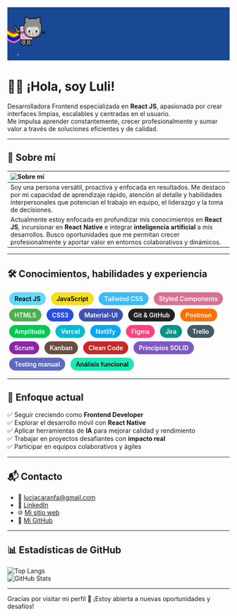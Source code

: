 <div align="center">
    <img src="https://raw.githubusercontent.com/Niefee/niefee/master/assets/fly.webp" height="120px" />
</div>

# 👩‍💻 ¡Hola, soy Luli!

Desarrolladora Frontend especializada en **React JS**, apasionada por crear interfaces limpias, escalables y centradas en el usuario.  
Me impulsa aprender constantemente, crecer profesionalmente y sumar valor a través de soluciones eficientes y de calidad.

---

## 🚀 Sobre mí

| ![Sobre mí](https://mir-s3-cdn-cf.behance.net/project_modules/disp/601014116770475.6068beff4640a.gif) |  
|:--|
|Soy una persona versátil, proactiva y enfocada en resultados. Me destaco por mi capacidad de aprendizaje rápido, atención al detalle y habilidades interpersonales que potencian el trabajo en equipo, el liderazgo y la toma de decisiones.  
Actualmente estoy enfocada en profundizar mis conocimientos en **React JS**, incursionar en **React Native** e integrar **inteligencia artificial** a mis desarrollos. Busco oportunidades que me permitan crecer profesionalmente y aportar valor en entornos colaborativos y dinámicos.|

---

## 🛠️ Conocimientos, habilidades y experiencia

<p>
  <span style="display:inline-block;background-color:#61dafb;color:#000;font-weight:600;padding:6px 12px;border-radius:20px;margin:4px;">React JS</span>
  <span style="display:inline-block;background-color:#f7df1e;color:#000;font-weight:600;padding:6px 12px;border-radius:20px;margin:4px;">JavaScript</span>
  <span style="display:inline-block;background-color:#38bdf8;color:white;font-weight:600;padding:6px 12px;border-radius:20px;margin:4px;">Tailwind CSS</span>
  <span style="display:inline-block;background-color:#db7093;color:white;font-weight:600;padding:6px 12px;border-radius:20px;margin:4px;">Styled Components</span>
  <span style="display:inline-block;background-color:#4caf50;color:white;font-weight:600;padding:6px 12px;border-radius:20px;margin:4px;">HTML5</span>
  <span style="display:inline-block;background-color:#264de4;color:white;font-weight:600;padding:6px 12px;border-radius:20px;margin:4px;">CSS3</span>
  <span style="display:inline-block;background-color:#3f51b5;color:white;font-weight:600;padding:6px 12px;border-radius:20px;margin:4px;">Material-UI</span>
  <span style="display:inline-block;background-color:#212121;color:white;font-weight:600;padding:6px 12px;border-radius:20px;margin:4px;">Git & GitHub</span>
  <span style="display:inline-block;background-color:#ff6f00;color:white;font-weight:600;padding:6px 12px;border-radius:20px;margin:4px;">Postman</span>
  <span style="display:inline-block;background-color:#00c853;color:white;font-weight:600;padding:6px 12px;border-radius:20px;margin:4px;">Amplitude</span>
  <span style="display:inline-block;background-color:#00bcd4;color:white;font-weight:600;padding:6px 12px;border-radius:20px;margin:4px;">Vercel</span>
  <span style="display:inline-block;background-color:#03a9f4;color:white;font-weight:600;padding:6px 12px;border-radius:20px;margin:4px;">Netlify</span>
  <span style="display:inline-block;background-color:#ff4081;color:white;font-weight:600;padding:6px 12px;border-radius:20px;margin:4px;">Figma</span>
  <span style="display:inline-block;background-color:#009688;color:white;font-weight:600;padding:6px 12px;border-radius:20px;margin:4px;">Jira</span>
  <span style="display:inline-block;background-color:#455a64;color:white;font-weight:600;padding:6px 12px;border-radius:20px;margin:4px;">Trello</span>
  <span style="display:inline-block;background-color:#8e24aa;color:white;font-weight:600;padding:6px 12px;border-radius:20px;margin:4px;">Scrum</span>
  <span style="display:inline-block;background-color:#6d4c41;color:white;font-weight:600;padding:6px 12px;border-radius:20px;margin:4px;">Kanban</span>
  <span style="display:inline-block;background-color:#c62828;color:white;font-weight:600;padding:6px 12px;border-radius:20px;margin:4px;">Clean Code</span>
  <span style="display:inline-block;background-color:#7e57c2;color:white;font-weight:600;padding:6px 12px;border-radius:20px;margin:4px;">Principios SOLID</span>
  <span style="display:inline-block;background-color:#5c6bc0;color:white;font-weight:600;padding:6px 12px;border-radius:20px;margin:4px;">Testing manual</span>
  <span style="display:inline-block;background-color:#1de9b6;color:#000;font-weight:600;padding:6px 12px;border-radius:20px;margin:4px;">Análisis funcional</span>
</p>

---

## 🎯 Enfoque actual

✅ Seguir creciendo como **Frontend Developer**  
✅ Explorar el desarrollo móvil con **React Native**  
✅ Aplicar herramientas de **IA** para mejorar calidad y rendimiento  
✅ Trabajar en proyectos desafiantes con **impacto real**  
✅ Participar en equipos colaborativos y ágiles

---

## 📬 Contacto

- 📧 luciacaranfa@gmail.com  
- 💼 [LinkedIn](https://www.linkedin.com/in/lucia-caranfa/)  
- 🌐 [Mi sitio web](https://caranfa-lucia.vercel.app/)  
- 🐙 [Mi GitHub](https://github.com/Caranfa-Lucia)

---

## 📊 Estadísticas de GitHub

![Top Langs](https://github-readme-stats.vercel.app/api/top-langs/?username=Caranfa-Lucia&layout=compact&theme=radical)  
![GitHub Stats](https://github-readme-stats.vercel.app/api?username=Caranfa-Lucia&show_icons=true&theme=radical)

---

Gracias por visitar mi perfil 🤝 ¡Estoy abierta a nuevas oportunidades y desafíos!
